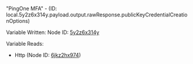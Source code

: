 "PingOne MFA" - (ID: local.5y2z6x314y.payload.output.rawResponse.publicKeyCredentialCreationOptions)

Variable Written:
Node ID: [5y2z6x314y](../nodes/5y2z6x314y.md)

Variable Reads:
* Http (Node ID: [6jkz2hx974](../nodes/6jkz2hx974.md))
